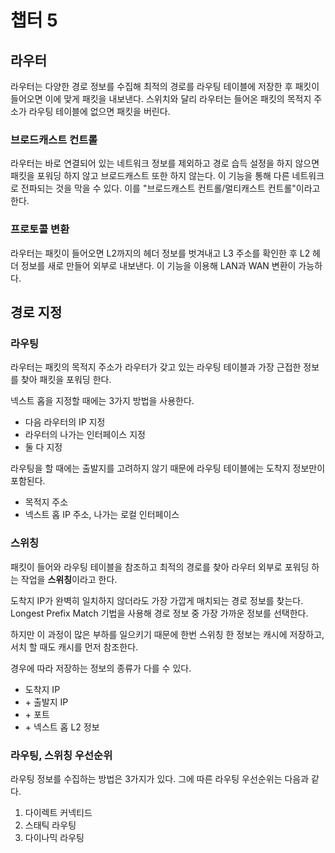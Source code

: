 # 챕터 5

## 라우터

라우터는 다양한 경로 정보를 수집해 최적의 경로를 라우팅 테이블에 저장한 후 패킷이 들어오면 이에 맞게 패킷을 내보낸다. 스위치와 달리 라우터는 들어온 패킷의 목적지 주소가 라우팅 테이블에 없으면 패킷을 버린다.

### 브로드캐스트 컨트롤

라우터는 바로 연결되어 있는 네트워크 정보를 제외하고 경로 습득 설정을 하지 않으면 패킷을 포워딩 하지 않고 브로드캐스트 또한 하지 않는다. 이 기능을 통해 다른 네트워크로 전파되는 것을 막을 수 있다. 이를 "브로드캐스트 컨트롤/멀티캐스트 컨트롤"이라고 한다.

### 프로토콜 변환

라우터는 패킷이 들어오면 L2까지의 헤더 정보를 벗겨내고 L3 주소를 확인한 후 L2 헤더 정보를 새로 만들어 외부로 내보낸다. 이 기능을 이용해 LAN과 WAN 변환이 가능하다.

## 경로 지정

### 라우팅

라우터는 패킷의 목적지 주소가 라우터가 갖고 있는 라우팅 테이블과 가장 근접한 정보를 찾아 패킷을 포워딩 한다.

넥스트 홉을 지정할 때에는 3가지 방법을 사용한다.
- 다음 라우터의 IP 지정
- 라우터의 나가는 인터페이스 지정
- 둘 다 지정

라우팅을 할 때에는 출발지를 고려하지 않기 때문에 라우팅 테이블에는 도착지 정보만이 포함된다.
- 목적지 주소
- 넥스트 홉 IP 주소, 나가는 로컬 인터페이스

### 스위칭

패킷이 들어와 라우팅 테이블을 참조하고 최적의 경로를 찾아 라우터 외부로 포워딩 하는 작업을 **스위칭**이라고 한다.

도착지 IP가 완벽히 일치하지 않더라도 가장 가깝게 매치되는 경로 정보를 찾는다. Longest Prefix Match 기법을 사용해 경로 정보 중 가장 가까운 정보를 선택한다.

하지만 이 과정이 많은 부하를 일으키기 때문에 한번 스위칭 한 정보는 캐시에 저장하고, 서치 할 때도 캐시를 먼저 참조한다.

경우에 따라 저장하는 정보의 종류가 다를 수 있다.
- 도착지 IP
- \+ 출발지 IP
- \+ 포트
- \+ 넥스트 홉 L2 정보

### 라우팅, 스위칭 우선순위

라우팅 정보를 수집하는 방법은 3가지가 있다. 그에 따른 라우팅 우선순위는 다음과 같다.

1. 다이렉트 커넥티드
2. 스태틱 라우팅
3. 다이나믹 라우팅
